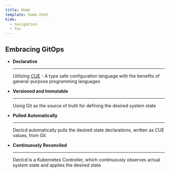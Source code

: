 ```yaml
---
title: Home
template: home.html
hide:
  - navigation
  - toc
---
```

## Embracing GitOps
<div class="grid cards" markdown>

-   __Declarative__

    ---

    Utilizing [CUE](https://cuelang.org/) - A type safe configuration language with the benefits of general-purpose programming languages

-   __Versioned and Immutable__

    ---

    Using Git as the source of truth for defining the desired system state

-   __Pulled Automatically__

    ---

    Declcd automatically pulls the desired state declarations, written as CUE values, from Git

-   __Continuously Reconciled__

    ---

    Declcd is a Kubernetes Controller, which continuously observes actual system state and applies the desired state

</div>
